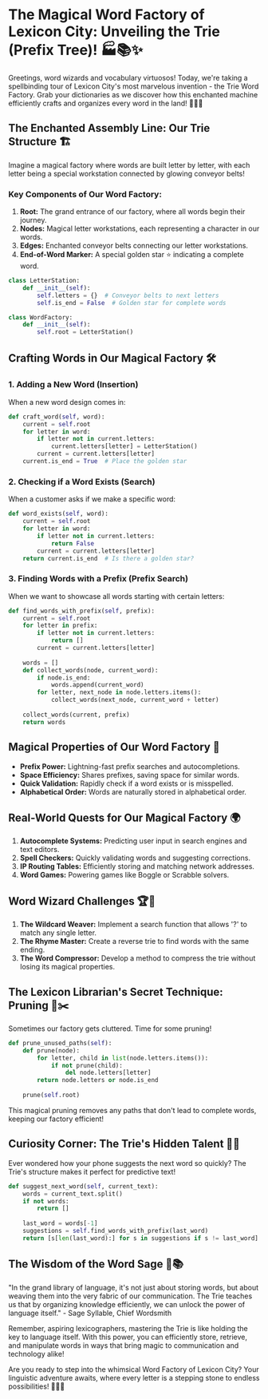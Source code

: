 
# The Magical Word Factory of Lexicon City: Unveiling the Trie (Prefix Tree)! 🏭📚✨

Greetings, word wizards and vocabulary virtuosos! Today, we're taking a spellbinding tour of Lexicon City's most marvelous invention - the Trie Word Factory. Grab your dictionaries as we discover how this enchanted machine efficiently crafts and organizes every word in the land! 🧙‍♂️🔤

## The Enchanted Assembly Line: Our Trie Structure 🏗️

Imagine a magical factory where words are built letter by letter, with each letter being a special workstation connected by glowing conveyor belts!

### Key Components of Our Word Factory:

1. **Root:** The grand entrance of our factory, where all words begin their journey.
2. **Nodes:** Magical letter workstations, each representing a character in our words.
3. **Edges:** Enchanted conveyor belts connecting our letter workstations.
4. **End-of-Word Marker:** A special golden star ⭐ indicating a complete word.

```python
class LetterStation:
    def __init__(self):
        self.letters = {}  # Conveyor belts to next letters
        self.is_end = False  # Golden star for complete words

class WordFactory:
    def __init__(self):
        self.root = LetterStation()
```

## Crafting Words in Our Magical Factory 🛠️

### 1. Adding a New Word (Insertion)

When a new word design comes in:

```python
def craft_word(self, word):
    current = self.root
    for letter in word:
        if letter not in current.letters:
            current.letters[letter] = LetterStation()
        current = current.letters[letter]
    current.is_end = True  # Place the golden star
```

### 2. Checking if a Word Exists (Search)

When a customer asks if we make a specific word:

```python
def word_exists(self, word):
    current = self.root
    for letter in word:
        if letter not in current.letters:
            return False
        current = current.letters[letter]
    return current.is_end  # Is there a golden star?
```

### 3. Finding Words with a Prefix (Prefix Search)

When we want to showcase all words starting with certain letters:

```python
def find_words_with_prefix(self, prefix):
    current = self.root
    for letter in prefix:
        if letter not in current.letters:
            return []
        current = current.letters[letter]
    
    words = []
    def collect_words(node, current_word):
        if node.is_end:
            words.append(current_word)
        for letter, next_node in node.letters.items():
            collect_words(next_node, current_word + letter)
    
    collect_words(current, prefix)
    return words
```

## Magical Properties of Our Word Factory 🌟

- **Prefix Power:** Lightning-fast prefix searches and autocompletions.
- **Space Efficiency:** Shares prefixes, saving space for similar words.
- **Quick Validation:** Rapidly check if a word exists or is misspelled.
- **Alphabetical Order:** Words are naturally stored in alphabetical order.

## Real-World Quests for Our Magical Factory 🌍

1. **Autocomplete Systems:** Predicting user input in search engines and text editors.
2. **Spell Checkers:** Quickly validating words and suggesting corrections.
3. **IP Routing Tables:** Efficiently storing and matching network addresses.
4. **Word Games:** Powering games like Boggle or Scrabble solvers.

## Word Wizard Challenges 🏆📜

1. **The Wildcard Weaver:** Implement a search function that allows '?' to match any single letter.
2. **The Rhyme Master:** Create a reverse trie to find words with the same ending.
3. **The Word Compressor:** Develop a method to compress the trie without losing its magical properties.

## The Lexicon Librarian's Secret Technique: Pruning 🌳✂️

Sometimes our factory gets cluttered. Time for some pruning!

```python
def prune_unused_paths(self):
    def prune(node):
        for letter, child in list(node.letters.items()):
            if not prune(child):
                del node.letters[letter]
        return node.letters or node.is_end
    
    prune(self.root)
```

This magical pruning removes any paths that don't lead to complete words, keeping our factory efficient!

## Curiosity Corner: The Trie's Hidden Talent 🤔💡

Ever wondered how your phone suggests the next word so quickly? The Trie's structure makes it perfect for predictive text!

```python
def suggest_next_word(self, current_text):
    words = current_text.split()
    if not words:
        return []
    
    last_word = words[-1]
    suggestions = self.find_words_with_prefix(last_word)
    return [s[len(last_word):] for s in suggestions if s != last_word]
```

## The Wisdom of the Word Sage 🧠📚

"In the grand library of language, it's not just about storing words, but about weaving them into the very fabric of our communication. The Trie teaches us that by organizing knowledge efficiently, we can unlock the power of language itself." - Sage Syllable, Chief Wordsmith

Remember, aspiring lexicographers, mastering the Trie is like holding the key to language itself. With this power, you can efficiently store, retrieve, and manipulate words in ways that bring magic to communication and technology alike!

Are you ready to step into the whimsical Word Factory of Lexicon City? Your linguistic adventure awaits, where every letter is a stepping stone to endless possibilities! 🚀🔤✨